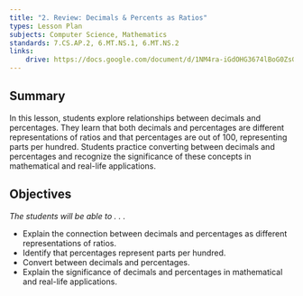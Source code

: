 ```yaml
---
title: "2. Review: Decimals & Percents as Ratios"
types: Lesson Plan
subjects: Computer Science, Mathematics
standards: 7.CS.AP.2, 6.MT.NS.1, 6.MT.NS.2
links:
    drive: https://docs.google.com/document/d/1NM4ra-iGdOHG3674lBoG0ZsGNDBXTFIVHcYJBSgxMVM/edit#heading=h.joty0v63l5oi
---
```


## Summary

In this lesson, students explore relationships between decimals and percentages. They learn that both decimals and percentages are different representations of ratios and that percentages are out of 100, representing parts per hundred. Students practice converting between decimals and percentages and recognize the significance of these concepts in mathematical and real-life applications.

## Objectives

*The students will be able to . . .*

- Explain the connection between decimals and percentages as different representations of ratios.
- Identify that percentages  represent parts per hundred.
- Convert between decimals and percentages.
- Explain the significance of decimals and percentages in mathematical and real-life applications.
